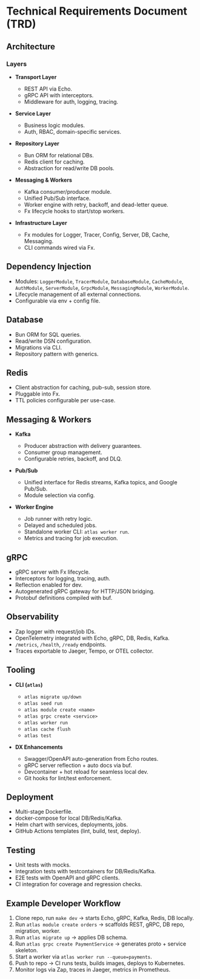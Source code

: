 # Technical Requirements Document (TRD)

## Architecture

### Layers
- **Transport Layer**
  - REST API via Echo.
  - gRPC API with interceptors.
  - Middleware for auth, logging, tracing.

- **Service Layer**
  - Business logic modules.
  - Auth, RBAC, domain-specific services.

- **Repository Layer**
  - Bun ORM for relational DBs.
  - Redis client for caching.
  - Abstraction for read/write DB pools.

- **Messaging & Workers**
  - Kafka consumer/producer module.
  - Unified Pub/Sub interface.
  - Worker engine with retry, backoff, and dead-letter queue.
  - Fx lifecycle hooks to start/stop workers.

- **Infrastructure Layer**
  - Fx modules for Logger, Tracer, Config, Server, DB, Cache, Messaging.
  - CLI commands wired via Fx.

## Dependency Injection
- Modules: `LoggerModule`, `TracerModule`, `DatabaseModule`, `CacheModule`, `AuthModule`, `ServerModule`, `GrpcModule`, `MessagingModule`, `WorkerModule`.
- Lifecycle management of all external connections.
- Configurable via env + config file.

## Database
- Bun ORM for SQL queries.
- Read/write DSN configuration.
- Migrations via CLI.
- Repository pattern with generics.

## Redis
- Client abstraction for caching, pub-sub, session store.
- Pluggable into Fx.
- TTL policies configurable per use-case.

## Messaging & Workers
- **Kafka**
  - Producer abstraction with delivery guarantees.
  - Consumer group management.
  - Configurable retries, backoff, and DLQ.

- **Pub/Sub**
  - Unified interface for Redis streams, Kafka topics, and Google Pub/Sub.
  - Module selection via config.

- **Worker Engine**
  - Job runner with retry logic.
  - Delayed and scheduled jobs.
  - Standalone worker CLI: `atlas worker run`.
  - Metrics and tracing for job execution.

## gRPC
- gRPC server with Fx lifecycle.
- Interceptors for logging, tracing, auth.
- Reflection enabled for dev.
- Autogenerated gRPC gateway for HTTP/JSON bridging.
- Protobuf definitions compiled with buf.

## Observability
- Zap logger with request/job IDs.
- OpenTelemetry integrated with Echo, gRPC, DB, Redis, Kafka.
- `/metrics`, `/health`, `/ready` endpoints.
- Traces exportable to Jaeger, Tempo, or OTEL collector.

## Tooling
- **CLI (`atlas`)**
  - `atlas migrate up/down`
  - `atlas seed run`
  - `atlas module create <name>`
  - `atlas grpc create <service>`
  - `atlas worker run`
  - `atlas cache flush`
  - `atlas test`

- **DX Enhancements**
  - Swagger/OpenAPI auto-generation from Echo routes.
  - gRPC server reflection + auto docs via buf.
  - Devcontainer + hot reload for seamless local dev.
  - Git hooks for lint/test enforcement.

## Deployment
- Multi-stage Dockerfile.
- docker-compose for local DB/Redis/Kafka.
- Helm chart with services, deployments, jobs.
- GitHub Actions templates (lint, build, test, deploy).

## Testing
- Unit tests with mocks.
- Integration tests with testcontainers for DB/Redis/Kafka.
- E2E tests with OpenAPI and gRPC clients.
- CI integration for coverage and regression checks.

## Example Developer Workflow
1. Clone repo, run `make dev` → starts Echo, gRPC, Kafka, Redis, DB locally.
2. Run `atlas module create orders` → scaffolds REST, gRPC, DB repo, migration, worker.
3. Run `atlas migrate up` → applies DB schema.
4. Run `atlas grpc create PaymentService` → generates proto + service skeleton.
5. Start a worker via `atlas worker run --queue=payments`.
6. Push to repo → CI runs tests, builds images, deploys to Kubernetes.
7. Monitor logs via Zap, traces in Jaeger, metrics in Prometheus.

